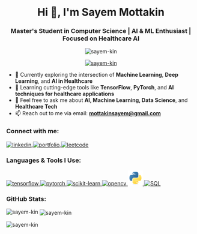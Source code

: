 <h1 align="center">Hi 👋, I'm Sayem Mottakin</h1>
<h3 align="center">Master's Student in Computer Science | AI & ML Enthusiast | Focused on Healthcare AI</h3>

<p align="center"> <img src="https://komarev.com/ghpvc/?username=sayem-kin&label=Profile%20views&color=0e75b6&style=flat" alt="sayem-kin" /> </p>

<p align="center"> <a href="https://github.com/ryo-ma/github-profile-trophy"><img src="https://github-profile-trophy.vercel.app/?username=sayem-kin" alt="sayem-kin" /></a> </p>

- 🔭 Currently exploring the intersection of **Machine Learning**, **Deep Learning**, and **AI in Healthcare** 
- 🌱 Learning cutting-edge tools like **TensorFlow**, **PyTorch**, and **AI techniques for healthcare applications**
- 💬 Feel free to ask me about **AI, Machine Learning, Data Science**, and **Healthcare Tech**
- 📫 Reach out to me via email: **mottakinsayem@gmail.com**

<h3 align="left">Connect with me:</h3>
<p align="left">
    <a href="https://linkedin.com/in/sayem-mottakin/" target="_blank">
        <img align="center" src="https://raw.githubusercontent.com/rahuldkjain/github-profile-readme-generator/master/src/images/icons/Social/linked-in-alt.svg" alt="linkedin" height="30" width="40" />
    </a>
    <a href="https://sayem-kin.github.io/" target="_blank">
        <img align="center" src="https://img.shields.io/badge/Portfolio-000000?style=flat&logo=github&logoColor=white" alt="portfolio" height="30" width="120" />
    </a>
    <a href="https://leetcode.com/mottakinsayem/" target="_blank">
        <img align="center" src="https://raw.githubusercontent.com/rahuldkjain/github-profile-readme-generator/master/src/images/icons/Social/leet-code.svg" alt="leetcode" height="30" width="40" />
    </a>
</p>

<h3 align="left">Languages & Tools I Use:</h3>
<p align="left">
    <!-- AI and ML related tools -->
    <a href="https://www.tensorflow.org" target="_blank"> <img src="https://www.vectorlogo.zone/logos/tensorflow/tensorflow-icon.svg" alt="tensorflow" width="40" height="40"/> </a>
    <a href="https://pytorch.org" target="_blank"> <img src="https://upload.wikimedia.org/wikipedia/commons/1/1c/PyTorch_logo.png" alt="pytorch" width="40" height="40"/> </a>
    <a href="https://scikit-learn.org/" target="_blank"> <img src="https://upload.wikimedia.org/wikipedia/commons/0/05/Scikit_learn_logo_small.svg" alt="scikit-learn" width="40" height="40"/> </a>
    <a href="https://opencv.org/" target="_blank"> <img src="https://www.vectorlogo.zone/logos/opencv/opencv-icon.svg" alt="opencv" width="40" height="40"/> </a>
    <a href="https://www.python.org" target="_blank"> <img src="https://raw.githubusercontent.com/devicons/devicon/master/icons/python/python-original.svg" alt="python" width="40" height="40"/> </a>
    <a href="https://www.sql.org" target="_blank"> <img src="https://upload.wikimedia.org/wikipedia/commons/thumb/6/6a/SQL2008_logo.svg/1200px-SQL2008_logo.svg.png" alt="SQL" width="40" height="40"/> </a>
</p>

<h3 align="left">GitHub Stats:</h3>
<p><img align="left" src="https://github-readme-stats.vercel.app/api/top-langs?username=sayem-kin&show_icons=true&locale=en&layout=compact" alt="sayem-kin" /></p>

<p>&nbsp;<img align="center" src="https://github-readme-stats.vercel.app/api?username=sayem-kin&show_icons=true&locale=en" alt="sayem-kin" /></p>

<p><img align="center" src="https://github-readme-streak-stats.herokuapp.com/?user=sayem-kin&" alt="sayem-kin" /></p>
